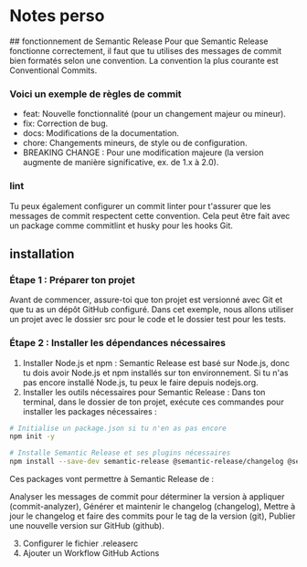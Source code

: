 # Notes perso

## fonctionnement de Semantic Release
Pour que Semantic Release fonctionne correctement, il faut que tu utilises des messages de commit bien formatés selon une convention. La convention la plus courante est Conventional Commits.

### Voici un exemple de règles de commit
- feat: Nouvelle fonctionnalité (pour un changement majeur ou mineur).
- fix: Correction de bug.
- docs: Modifications de la documentation.
- chore: Changements mineurs, de style ou de configuration.
- BREAKING CHANGE : Pour une modification majeure (la version augmente de manière significative, ex. de 1.x à 2.0).

### lint
Tu peux également configurer un commit linter pour t'assurer que les messages de commit respectent cette convention. Cela peut être fait avec un package comme commitlint et husky pour les hooks Git.

## installation
### Étape 1 : Préparer ton projet
Avant de commencer, assure-toi que ton projet est versionné avec Git et que tu as un dépôt GitHub configuré. Dans cet exemple, nous allons utiliser un projet avec le dossier src pour le code et le dossier test pour les tests.

### Étape 2 : Installer les dépendances nécessaires
1. Installer Node.js et npm : Semantic Release est basé sur Node.js, donc tu dois avoir Node.js et npm installés sur ton environnement. Si tu n'as pas encore installé Node.js, tu peux le faire depuis nodejs.org.
2. Installer les outils nécessaires pour Semantic Release : Dans ton terminal, dans le dossier de ton projet, exécute ces commandes pour installer les packages nécessaires :
```bash
# Initialise un package.json si tu n'en as pas encore
npm init -y

# Installe Semantic Release et ses plugins nécessaires
npm install --save-dev semantic-release @semantic-release/changelog @semantic-release/git @semantic-release/commit-analyzer @semantic-release/release-notes-generator @semantic-release/github
```

Ces packages vont permettre à Semantic Release de :

Analyser les messages de commit pour déterminer la version à appliquer (commit-analyzer),
Générer et maintenir le changelog (changelog),
Mettre à jour le changelog et faire des commits pour le tag de la version (git),
Publier une nouvelle version sur GitHub (github).

3. Configurer le fichier .releaserc
4. Ajouter un Workflow GitHub Actions